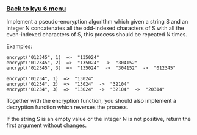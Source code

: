 ### [Back to kyu 6 menu](src/main/java/net/oleksin/kata/kyu6/README.md)<br>
Implement a pseudo-encryption algorithm which given a string S and an integer N concatenates all the odd-indexed characters of S with all the even-indexed characters of S, this process should be repeated N times.

Examples:
```
encrypt("012345", 1)  =>  "135024"
encrypt("012345", 2)  =>  "135024"  ->  "304152"
encrypt("012345", 3)  =>  "135024"  ->  "304152"  ->  "012345"

encrypt("01234", 1)  =>  "13024"
encrypt("01234", 2)  =>  "13024"  ->  "32104"
encrypt("01234", 3)  =>  "13024"  ->  "32104"  ->  "20314"
```
Together with the encryption function, you should also implement a decryption function which reverses the process.

If the string S is an empty value or the integer N is not positive, return the first argument without changes.